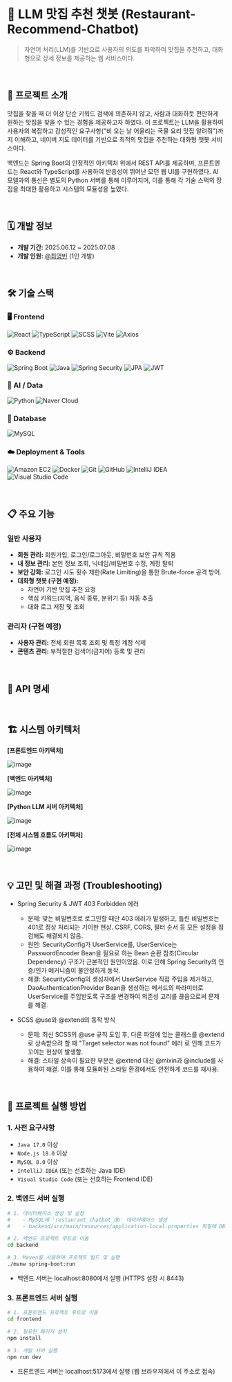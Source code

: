 # 🤖 LLM 맛집 추천 챗봇 (Restaurant-Recommend-Chatbot)

> 자연어 처리(LLM)를 기반으로 사용자의 의도를 파악하여 맛집을 추천하고, 대화형으로 상세 정보를 제공하는 웹 서비스이다.

<br/>

## 📖 프로젝트 소개

맛집을 찾을 때 더 이상 단순 키워드 검색에 의존하지 않고, 사람과 대화하듯 편안하게 원하는 맛집을 찾을 수 있는 경험을 제공하고자 하였다. 이 프로젝트는 LLM을 활용하여 사용자의 복잡하고 감성적인 요구사항("비 오는 날 어울리는 국물 요리 맛집 알려줘")까지 이해하고, 네이버 지도 데이터를 기반으로 최적의 맛집을 추천하는 대화형 챗봇 서비스이다.

백엔드는 Spring Boot의 안정적인 아키텍처 위에서 REST API를 제공하며, 프론트엔드는 React와 TypeScript를 사용하여 반응성이 뛰어난 모던 웹 UI를 구현하였다. AI 모델과의 통신은 별도의 Python 서버를 통해 이루어지며, 이를 통해 각 기술 스택의 장점을 최대한 활용하고 시스템의 모듈성을 높였다.

<br/>

## 🗓️ 개발 정보

- **개발 기간:** 2025.06.12 ~ 2025.07.08
- **개발 인원:** [@최영빈](https://github.com/bin778) (1인 개발)

<br/>

## 🛠️ 기술 스택

### 🖥️ Frontend

![React](https://img.shields.io/badge/React-61DAFB?style=for-the-badge&logo=react&logoColor=black)
![TypeScript](https://img.shields.io/badge/TypeScript-3178C6?style=for-the-badge&logo=typescript&logoColor=white)
![SCSS](https://img.shields.io/badge/SCSS-CC6699?style=for-the-badge&logo=sass&logoColor=white)
![Vite](https://img.shields.io/badge/Vite-646CFF?style=for-the-badge&logo=vite&logoColor=white)
![Axios](https://img.shields.io/badge/Axios-5A29E4?style=for-the-badge&logo=axios&logoColor=white)

### ⚙️ Backend

![Spring Boot](https://img.shields.io/badge/Spring_Boot-6DB33F?style=for-the-badge&logo=spring-boot&logoColor=white)
![Java](https://img.shields.io/badge/Java-007396?style=for-the-badge&logo=openjdk&logoColor=white)
![Spring Security](https://img.shields.io/badge/Spring_Security-6DB33F?style=for-the-badge&logo=spring&logoColor=white)
![JPA](https://img.shields.io/badge/JPA-6DB33F?style=for-the-badge&logo=hibernate&logoColor=white)
![JWT](https://img.shields.io/badge/JWT-000000?style=for-the-badge&logo=jsonwebtokens&logoColor=white)

### 🧠 AI / Data

![Python](https://img.shields.io/badge/Python-3776AB?style=for-the-badge&logo=python&logoColor=white)
![Naver Cloud](https://img.shields.io/badge/Naver_Cloud_Platform-03C75A?style=for-the-badge&logo=naver&logoColor=white)

### 💾 Database

![MySQL](https://img.shields.io/badge/MySQL-4479A1?style=for-the-badge&logo=mysql&logoColor=white)

### ☁️ Deployment & Tools

![Amazon EC2](https://img.shields.io/badge/Amazon_EC2-FF9900?style=for-the-badge&logo=amazon-ec2&logoColor=white)
![Docker](https://img.shields.io/badge/Docker-2496ED?style=for-the-badge&logo=docker&logoColor=white)
![Git](https://img.shields.io/badge/Git-F05032?style=for-the-badge&logo=git&logoColor=white)
![GitHub](https://img.shields.io/badge/GitHub-181717?style=for-the-badge&logo=github&logoColor=white)
![IntelliJ IDEA](https://img.shields.io/badge/IntelliJ_IDEA-000000?style=for-the-badge&logo=intellij-idea&logoColor=white)
![Visual Studio Code](https://img.shields.io/badge/Visual_Studio_Code-007ACC?style=for-the-badge&logo=visual-studio-code&logoColor=white)

<br/>

## 📋 주요 기능

### 일반 사용자

- **회원 관리:** 회원가입, 로그인/로그아웃, 비밀번호 보안 규칙 적용
- **내 정보 관리:** 본인 정보 조회, 닉네임/비밀번호 수정, 계정 탈퇴
- **보안 강화:** 로그인 시도 횟수 제한(Rate Limiting)을 통한 Brute-force 공격 방어.
- **대화형 챗봇 (구현 예정):**
  - 자연어 기반 맛집 추천 요청
  - 핵심 키워드(지역, 음식 종류, 분위기 등) 자동 추출
  - 대화 로그 저장 및 조회

### 관리자 (구현 예정)

- **사용자 관리:** 전체 회원 목록 조회 및 특정 계정 삭제
- **콘텐츠 관리:** 부적절한 검색어(금지어) 등록 및 관리

<br/>

## 📡 API 명세

<br/>

## 🏗️ 시스템 아키텍처

**[프론트엔드 아키텍처]**

![image](https://github.com/user-attachments/assets/86394f3b-36b5-4734-9a49-d39e1b7894fc)

**[백엔드 아키텍처]**

![image](https://github.com/user-attachments/assets/63679876-2e77-4999-8374-1b410dff5e49)

**[Python LLM 서버 아키텍처]**

![image](https://github.com/user-attachments/assets/9a0adc0b-4db4-44ae-a319-7148e74302b1)

**[전체 시스템 흐름도 아키텍처]**

![image](https://github.com/user-attachments/assets/b955f14a-9e1d-43e3-a733-cc2bebdfbebb)

<br/>

## 💡 고민 및 해결 과정 (Troubleshooting)

- Spring Security & JWT 403 Forbidden 에러

  - 문제: 맞는 비밀번호로 로그인할 때만 403 에러가 발생하고, 틀린 비밀번호는 401로 정상 처리되는 기이한 현상. CSRF, CORS, 필터 순서 등 모든 설정을 점검해도 해결되지 않음.
  - 원인: SecurityConfig가 UserService를, UserService는 PasswordEncoder Bean을 필요로 하는 Bean 순환 참조(Circular Dependency) 구조가 근본적인 원인이었음. 이로 인해 Spring Security의 인증/인가 메커니즘이 불안정하게 동작.
  - 해결: SecurityConfig의 생성자에서 UserService 직접 주입을 제거하고, DaoAuthenticationProvider Bean을 생성하는 메서드의 파라미터로 UserService를 주입받도록 구조를 변경하여 의존성 고리를 끊음으로써 문제를 해결.

- SCSS @use와 @extend의 동작 방식
  - 문제: 최신 SCSS의 @use 규칙 도입 후, 다른 파일에 있는 클래스를 @extend로 상속받으려 할 때 "Target selector was not found" 에러 로 인해 코드가 꼬이는 현상이 발생함.
  - 해결: 스타일 상속이 필요한 부분은 @extend 대신 @mixin과 @include를 사용하여 해결. 이를 통해 모듈화된 스타일 환경에서도 안전하게 코드를 재사용.

<br/>

## 🚀 프로젝트 실행 방법

### 1. 사전 요구사항

- `Java 17.0` 이상
- `Node.js 18.0` 이상
- `MySQL 8.0` 이상
- `IntelliJ IDEA` (또는 선호하는 Java IDE)
- `Visual Studio Code` (또는 선호하는 Frontend IDE)

### 2. 백엔드 서버 실행

```bash
# 1. 데이터베이스 생성 및 설정
#    - MySQL에 'restaurant_chatbot_db' 데이터베이스 생성
#    - backend/src/main/resources/application-local.properties 파일에 DB 계정 정보 입력

# 2. 백엔드 프로젝트 루트로 이동
cd backend

# 3. Maven을 사용하여 프로젝트 빌드 및 실행
./mvnw spring-boot:run
```

- 백엔드 서버는 localhost:8080에서 실행 (HTTPS 설정 시 8443)

### 3. 프론트엔드 서버 실행

```bash
# 1. 프론트엔드 프로젝트 루트로 이동
cd frontend

# 2. 필요한 패키지 설치
npm install

# 3. 개발 서버 실행
npm run dev
```

- 프론트엔드 서버는 localhost:5173에서 실행 (웹 브라우저에서 이 주소로 접속)
